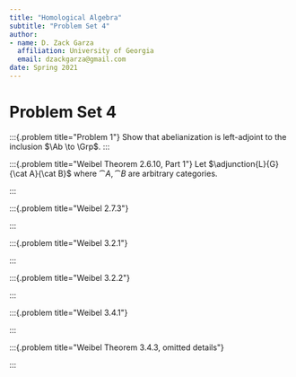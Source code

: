 ```yaml
---
title: "Homological Algebra"
subtitle: "Problem Set 4"
author:
- name: D. Zack Garza
  affiliation: University of Georgia 
  email: dzackgarza@gmail.com 
date: Spring 2021
---
```


# Problem Set 4


:::{.problem title="Problem 1"}
Show that abelianization is left-adjoint to the inclusion $\Ab \to \Grp$.
:::


:::{.problem title="Weibel Theorem 2.6.10, Part 1"}
Let $\adjunction{L}{G}{\cat A}{\cat B}$ where $\cat{A}, \cat{B}$ are arbitrary categories.

:::


:::{.problem title="Weibel 2.7.3"}

:::


:::{.problem title="Weibel 3.2.1"}

:::

:::{.problem title="Weibel 3.2.2"}

:::

:::{.problem title="Weibel 3.4.1"}

:::


:::{.problem title="Weibel Theorem 3.4.3, omitted details"}

:::

